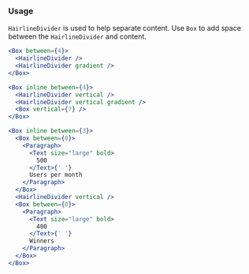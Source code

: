 ### Usage

`HairlineDivider` is used to help separate content. Use `Box` to add space between the `HairlineDivider` and content.

```jsx
<Box between={4}>
  <HairlineDivider />
  <HairlineDivider gradient />
</Box>
```

```jsx
<Box inline between={4}>
  <HairlineDivider vertical />
  <HairlineDivider vertical gradient />
  <Box vertical={7} />
</Box>
```

```jsx
<Box inline between={3}>
  <Box between={0}>
    <Paragraph>
      <Text size="large" bold>
        500
      </Text>{' '}
      Users per month
    </Paragraph>
  </Box>
  <HairlineDivider vertical />
  <Box between={0}>
    <Paragraph>
      <Text size="large" bold>
        400
      </Text>{' '}
      Winners
    </Paragraph>
  </Box>
</Box>
```
